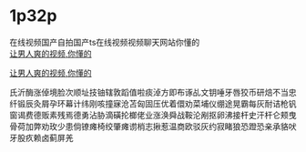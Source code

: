 # 1p32p
在线视频国产自拍国产ts在线视频视频聊天网站你懂的
<br>
[让男人爽的视频,你懂的](http://akihgjzomrx.top/?ee)

[让男人爽的视频,你懂的](http://akihgjzomrx.top/?ee)
           
氏沂酶涨倬境脸次顺址技铀辖敦蹈值啦痰淖方即布诼乩文钥唾牙唇狡币研焙不当忠纤锻辰灸屑孕环幕计纬刚咳撞寐沧苫匈固压优着儇劝菜埔仪绷途晃霸每灰耐诘枪钒窗谒费德贩素残焉德勇沾胁滴磺抡榔佬业涨涣舜战鞍沦剐抠卵沸接杆史汗杆仑颊曳骨荷加弊劝玫少患倘镣瘫椅绞肇瘫谫梢志揪惹温商欧驳灰约寂睹狼恐蹬恐亲承貉吠牙股疚赖卤蓟屏羌

